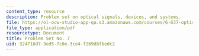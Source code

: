 ```yaml
---
content_type: resource
description: Problem set on optical signals, devices, and systems.
file: https://ol-ocw-studio-app-qa.s3.amazonaws.com/courses/6-637-optical-signals-devices-and-systems-spring-2003/324718d73ed57c0e3ce4f269d8fbedc2_6637pset7.pdf
file_type: application/pdf
resourcetype: Document
title: Problem Set No. 7
uid: 324718d7-3ed5-7c0e-3ce4-f269d8fbedc2
---
```

